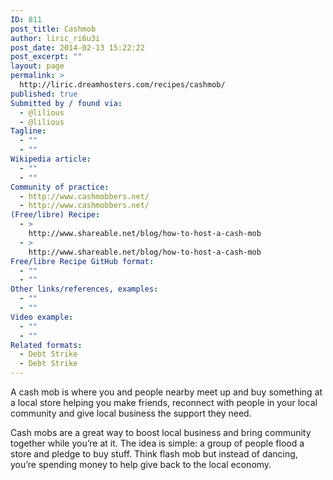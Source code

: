 ```yaml
---
ID: 811
post_title: Cashmob
author: liric_ri6u3i
post_date: 2014-02-13 15:22:22
post_excerpt: ""
layout: page
permalink: >
  http://liric.dreamhosters.com/recipes/cashmob/
published: true
Submitted by / found via:
  - @lilious
  - @lilious
Tagline:
  - ""
  - ""
Wikipedia article:
  - ""
  - ""
Community of practice:
  - http://www.cashmobbers.net/
  - http://www.cashmobbers.net/
(Free/libre) Recipe:
  - >
    http://www.shareable.net/blog/how-to-host-a-cash-mob
  - >
    http://www.shareable.net/blog/how-to-host-a-cash-mob
Free/libre Recipe GitHub format:
  - ""
  - ""
Other links/references, examples:
  - ""
  - ""
Video example:
  - ""
  - ""
Related formats:
  - Debt Strike
  - Debt Strike
---
```

A cash mob is where you and people nearby meet up and buy something at a local store helping you make friends, reconnect with people in your local community and give local business the support they need.

Cash mobs are a great way to boost local business and bring community together while you’re at it. The idea is simple: a group of people flood a store and pledge to buy stuff. Think flash mob but instead of dancing, you’re spending money to help give back to the local economy.
